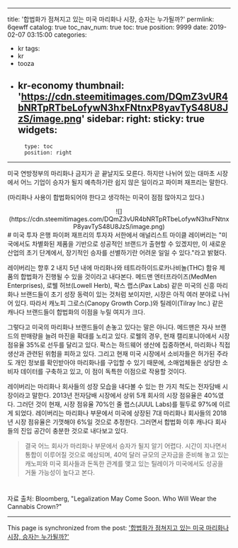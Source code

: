 
---
title: '합법화가 점쳐지고 있는 미국 마리화나 시장, 승자는 누가될까?'
permlink: 6qewff
catalog: true
toc_nav_num: true
toc: true
position: 9999
date: 2019-02-07 03:15:00
categories:
- kr
tags:
- kr
- tooza
- kr-economy
thumbnail: 'https://cdn.steemitimages.com/DQmZ3vUR4bNRTpRTbeLofywN3hxFNtnxP8yavTyS48U8JzS/image.png'
sidebar:
    right:
        sticky: true
widgets:
    -
        type: toc
        position: right
---


미국 연방정부의 마리화나 금지가 곧 끝날지도 모른다. 하지만 나뉘어 있는 대마초 시장에서 어느 기업이 승자가 될지 예측하기란 쉽지 않은 일이라고 파이퍼 재프리는 말한다.

(마리화나 사용이 합법화되어야 한다고 생각하는 미국이 점점 많아지고 있다.)
<center>
![](https://cdn.steemitimages.com/DQmZ3vUR4bNRTpRTbeLofywN3hxFNtnxP8yavTyS48U8JzS/image.png)
</center>
#
미국 투자 은행 파이퍼 재프리의 투자자 서한에서 애널리스트 마이클 레이버리는 "미국에서도 차별화된 제품을 기반으로 성공적인 브랜드가 출현할 수 있겠지만, 이 새로운 산업의 초기 단계에서, 장기적인 승자를 선별하기란 어려운 일일 수 있다."라고 밝혔다.

레이버리는 향후 2 내지 5년 내에 마리화나와 테트라하이드로카나비놀(THC) 함유 제품의 합법화가 진행될 수 있을 것이라고 내다본다. 메드맨 엔터프라이즈(MedMen Enterprises), 로웰 허브(Lowell Herb), 팍스 랩스(Pax Labs) 같은 미국의 신흥 마리화나 브랜드들이 초기 성장 동력이 있는 것처럼 보이지만, 시장은 아직 여러 분야로 나뉘어 있다. 따라서 캐노피 그로스(Canopy Growth Corp.)와 틸레이(Tilray Inc.) 같은 캐나다 브랜드들이 합법화의 이점을 누릴 여지가 크다.

​그렇다고 미국의 마리화나 브랜드들이 손놓고 있다는 말은 아니다. 메드맨은 자사 브랜드의 판매량을 늘려 마진을 확대를 노리고 있다. 로웰의 경우, 현재 캘리포니아에서 시장 점유율 35%로 선두를 달리고 있다. 팍스는 하드웨어 생산에 집중하면서, 마리화나 직접 생산과 관련된 위험을 피하고 있다. 그리고 현재 미국 시장에서 소비자들은 허가된 주라도 개인 정보를 확인받아야 마리화나를 구입할 수 있기 때문에, 소매업체들은 상당한 소비자 데이터를 구축하고 있고, 이 점이 독특한 이점으로 작용할 것이다.

​레이버리는 마리화나 회사들의 성장 모습을 내다볼 수 있는 한 가지 척도는 전자담배 시장이라고 말한다. 2013년 전자담배 시장에서 상위 5개 회사의 시장 점유율은 40%였다. 그러던 것이 현재, 시장 점유율 70%인 줄 랩스(JUUL Labs)를 필두로 97%에 이르게 되었다. 레이버리는 마리화나 부문에서 미국에 상장된 7대 마리화나 회사들의 2018년 시장 점유율은 기껏해야 6%일 것으로 추정한다. 그러면서 합법화 이후 캐나다 회사들의 진입 공간이 충분한 것으로 내다보고 있다.

>결국 어느 회사가 마리화나 부문에서 승자가 될지 알기 어렵다. 시간이 지나면서 통합이 이루어질 것으로 예상되며, 40억 달러 규모의 군자금을 준비해 놓고 있는 캐노피와 미국 회사들과 돈독한 관계를 맺고 있는 틸레이가 미국에서도 성공을 거둘 가능성이 높다고 본다.
#
자료 출처: Bloomberg, "Legalization May Come Soon. Who Will Wear the Cannabis Crown?"

- - -

This page is synchronized from the post: ['합법화가 점쳐지고 있는 미국 마리화나 시장, 승자는 누가될까?'](https://steemit.com/@pius.pius/6qewff)
